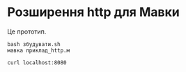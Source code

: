 # Розширення http для Мавки

Це прототип.

```
bash збудувати.sh
мавка приклад_http.м
```

```shell
curl localhost:8080
```
